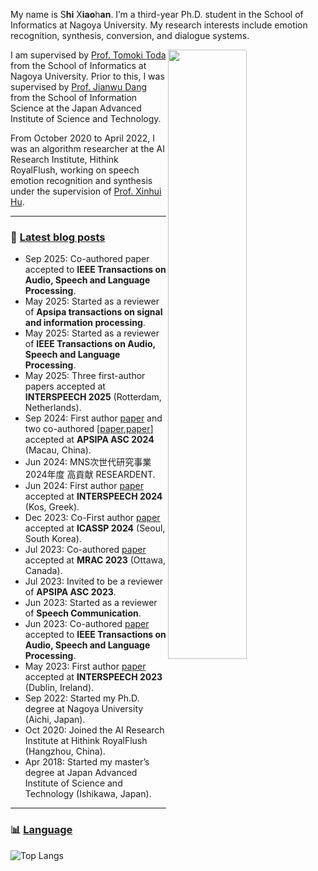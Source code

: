 

My name is S**hi** X**iao**h**an**. I’m a third-year Ph.D. student in the School of Informatics at Nagoya University. My research interests include emotion recognition, synthesis, conversion, and dialogue systems.


<picture>
    <source media="(prefers-color-scheme: dark)" srcset="https://github-readme-stats-ouuan.vercel.app/api?username=sxh520zz&theme=dark&show_icons=true">
    <img align="right" width="50%" src="https://github-readme-stats-ouuan.vercel.app/api?username=sxh520zz&show_icons=true">
</picture>

I am supervised by [Prof. Tomoki Toda](https://sites.google.com/site/tomokitoda/home) from the School of Informatics at Nagoya University. Prior to this, I was supervised by [Prof. Jianwu Dang](https://scholar.google.com/citations?user=Wk5ApskAAAAJ&hl=zh-CN&oi=ao) from the School of Information Science at the Japan Advanced Institute of Science and Technology.

From October 2020 to April 2022, I was an algorithm researcher at the AI Research Institute, Hithink RoyalFlush, working on speech emotion recognition and synthesis under the supervision of [Prof. Xinhui Hu](https://scholar.google.com/citations?user=WhCsrgoAAAAJ&hl=zh-CN&oi=ao).

---

### :pencil: [Latest blog posts](https://sxh520zz.github.io/blog/)

<!--START_SECTION:blog-posts-->
- Sep 2025: Co-authored paper accepted to **IEEE Transactions on Audio, Speech and Language Processing**.
- May 2025: Started as a reviewer of **Apsipa transactions on signal and information processing**.
- May 2025: Started as a reviewer of **IEEE Transactions on Audio, Speech and Language Processing**.
- May 2025: Three first-author papers accepted at **INTERSPEECH 2025** (Rotterdam, Netherlands).
- Sep 2024: First author [paper](https://scholar.google.com.hk/citations?view_op=view_citation&hl=zh-CN&user=dJMayx0AAAAJ&sortby=pubdate&citation_for_view=dJMayx0AAAAJ:aqlVkmm33-oC) and two co-authored [[paper](https://scholar.google.com/citations?view_op=view_citation&hl=zh-CN&user=dJMayx0AAAAJ&sortby=pubdate&citation_for_view=dJMayx0AAAAJ:qxL8FJ1GzNcC),[paper](https://scholar.google.com/citations?view_op=view_citation&hl=zh-CN&user=dJMayx0AAAAJ&sortby=pubdate&citation_for_view=dJMayx0AAAAJ:M3ejUd6NZC8C)] accepted at **APSIPA ASC 2024** (Macau, China). 
- Jun 2024: MNS次世代研究事業 2024年度 高貢献 RESEARDENT.
- Jun 2024: First author [paper](https://www.isca-archive.org/interspeech_2024/shi24i_interspeech.pdf) accepted at **INTERSPEECH 2024** (Kos, Greek). 
- Dec 2023: Co-First author [paper](https://arxiv.org/abs/2401.13260) accepted at **ICASSP 2024** (Seoul, South Korea). 
- Jul 2023: Co-authored [paper](https://dl.acm.org/doi/abs/10.1145/3607865.3613182) accepted at **MRAC 2023** (Ottawa, Canada).
- Jul 2023: Invited to be a reviewer of **APSIPA ASC 2023**.
- Jun 2023: Started as a reviewer of **Speech Communication**.
- Jun 2023: Co-authored [paper](https://dspace.jaist.ac.jp/dspace/bitstream/10119/18464/1/M-AKAGI-I-0710.pdf) accepted to **IEEE Transactions on Audio, Speech and Language Processing**.
- May 2023: First author [paper](https://www.isca-archive.org/interspeech_2023/shi23e_interspeech.pdf) accepted at **INTERSPEECH 2023** (Dublin, Ireland).
- Sep 2022: Started my Ph.D. degree at Nagoya University (Aichi, Japan).
- Oct 2020: Joined the AI Research Institute at Hithink RoyalFlush (Hangzhou, China).
- Apr 2018: Started my master’s degree at Japan Advanced Institute of Science and Technology (Ishikawa, Japan).
<!--END_SECTION:blog-posts-->

---

### :bar_chart: [Language](https://github.com/muety/wakapi)

![Top Langs](https://github-readme-stats.vercel.app/api/top-langs/?username=sxh520zz&layout=compact&theme=tokyonight)



